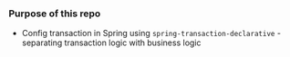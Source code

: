 ### Purpose of this repo

+ Config transaction in Spring using `spring-transaction-declarative` - separating transaction logic with business logic
